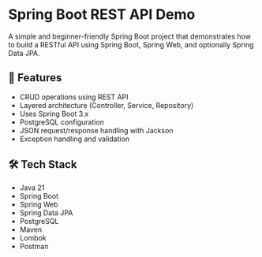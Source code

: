 # Spring Boot REST API Demo

A simple and beginner-friendly Spring Boot project that demonstrates how to build a RESTful API using Spring Boot, Spring Web, and optionally Spring Data JPA.

## 🚀 Features

- CRUD operations using REST API
- Layered architecture (Controller, Service, Repository)
- Uses Spring Boot 3.x
- PostgreSQL configuration
- JSON request/response handling with Jackson
- Exception handling and validation

## 🛠 Tech Stack

- Java 21
- Spring Boot
- Spring Web
- Spring Data JPA
- PostgreSQL
- Maven
- Lombok
- Postman